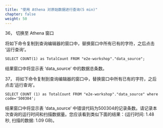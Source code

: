 ```yaml
---
title: "使用 Athena 对原始数据进行查询(5 min)"
chapter: false
weight: 50
---
```


36， 切换至 Athena 窗口

将如下命令复制到查询编辑器的窗口中，替换窗口中所有已有的字符，之后点击 ’运行查询’。

~~~
SELECT COUNT(1) as TotalCount FROM "e2e-workshop"."data_source";
~~~

结果窗口中将显示表 ‘data_source’ 中的数据总条数。

37， 将如下命令复制到查询编辑器的窗口中，替换窗口中所有已有的字符，之后点击’运行查询’。

~~~
SELECT COUNT (1) as TotalCount FROM "e2e-workshop"."data_source" where code='500304';
~~~

结果窗口中将显示表 ‘data_source’ 中错误代码为500304的记录条数。请记录本次查询的运行时间和扫描数据量。您应该看到类似下面的结果：(运行时间: 1.48 秒, 扫描的数据: 1.09 GB)。
